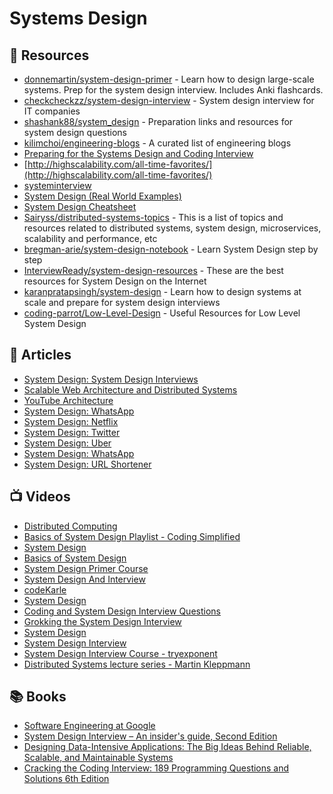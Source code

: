 
# Systems Design

## 📘 Resources

- [donnemartin/system-design-primer](https://github.com/donnemartin/system-design-primer) - Learn how to design large-scale systems. Prep for the system design interview. Includes Anki flashcards.
- [checkcheckzz/system-design-interview](https://github.com/checkcheckzz/system-design-interview) - System design interview for IT companies
- [shashank88/system_design](https://github.com/shashank88/system_design) - Preparation links and resources for system design questions
- [kilimchoi/engineering-blogs](https://github.com/kilimchoi/engineering-blogs) - A curated list of engineering blogs
- [Preparing for the Systems Design and Coding Interview](https://blog.pragmaticengineer.com/preparing-for-the-systems-design-and-coding-interviews/)
- [http://highscalability.com/all-time-favorites/](http://highscalability.com/all-time-favorites/)
- [systeminterview](https://courses.systeminterview.com/courses/system-design-interview-an-insider-s-guide?ref=c89a35)
- [System Design (Real World Examples)](https://interviewdaemon.com/courses/design-real-world-examples)
- [System Design Cheatsheet](https://gist.github.com/vasanthk/485d1c25737e8e72759f)
- [Sairyss/distributed-systems-topics](https://github.com/Sairyss/distributed-systems-topics) - This is a list of topics and resources related to distributed systems, system design, microservices, scalability and performance, etc
- [bregman-arie/system-design-notebook](https://github.com/bregman-arie/system-design-notebook) - Learn System Design step by step
- [InterviewReady/system-design-resources](https://github.com/InterviewReady/system-design-resources) - These are the best resources for System Design on the Internet
- [karanpratapsingh/system-design](https://github.com/karanpratapsingh/system-design) - Learn how to design systems at scale and prepare for system design interviews
- [coding-parrot/Low-Level-Design](https://github.com/coding-parrot/Low-Level-Design) - Useful Resources for Low Level System Design
## 📕 Articles
- [System Design: System Design Interviews](https://dev.to/karanpratapsingh/system-design-system-design-interviews-47ak)
- [Scalable Web Architecture and Distributed Systems](http://www.aosabook.org/en/distsys.html)
- [YouTube Architecture](http://highscalability.com/youtube-architecture)
- [System Design: WhatsApp](https://interviewdaemon.medium.com/system-design-whatsapp-788705bd4fb0)
- [System Design: Netflix](https://dev.to/karanpratapsingh/system-design-netflix-3d9g)
- [System Design: Twitter](https://dev.to/karanpratapsingh/system-design-twitter-865)
- [System Design: Uber](https://dev.to/karanpratapsingh/system-design-uber-56b1)
- [System Design: WhatsApp](https://dev.to/karanpratapsingh/system-design-whatsapp-fld)
- [System Design: URL Shortener](https://dev.to/karanpratapsingh/system-design-url-shortener-10i5)
## 📺 Videos

- [Distributed Computing](https://www.youtube.com/watch?v=ajjOEltiZm4) 
- [Basics of System Design Playlist - Coding Simplified](https://www.youtube.com/playlist?list=PLt4nG7RVVk1g_LutiJ8_LvE914rIE5z4u)
- [System Design](https://www.youtube.com/playlist?list=PLMCXHnjXnTnvo6alSjVkgxV-VH6EPyvoX) 
- [Basics of System Design](https://www.youtube.com/playlist?list=PLt4nG7RVVk1g_LutiJ8_LvE914rIE5z4u) 
- [System Design Primer Course](https://www.youtube.com/playlist?list=PLTCrU9sGyburBw9wNOHebv9SjlE4Elv5a) 
- [System Design And Interview](https://www.youtube.com/c/interviewingio/videos) 
- [codeKarle](https://www.youtube.com/channel/UCZEfiXy7PmtVTezYUvc4zZw)
- [System Design](https://www.youtube.com/playlist?list=PLkQkbY7JNJuBoTemzQfjym0sqbOHt5fnV) 
- [Coding and System Design Interview Questions](https://www.youtube.com/playlist?list=PLA8lYuzFlBqAy6dkZHj5VxUAaqr4vwrka) 
- [Grokking the System Design Interview](https://www.youtube.com/playlist?list=PL73KFetZlkJSZ9vTDSJ1swZhe6CIYkqTL)
- [System Design](https://www.youtube.com/playlist?list=PLhgw50vUymyckXl3D1IlXoVl94wknJfUC) 
- [System Design Interview](https://www.youtube.com/channel/UC9vLsnF6QPYuH51njmIooCQ)
- [System Design Interview Course - tryexponent](https://www.tryexponent.com/courses/system-design-interview)
- [Distributed Systems lecture series - Martin Kleppmann](https://www.youtube.com/playlist?list=PLeKd45zvjcDFUEv_ohr_HdUFe97RItdiB)
## 📚 Books
- [Software Engineering at Google](https://www.oreilly.com/library/view/software-engineering-at/9781492082781/)
- [System Design Interview – An insider's guide, Second Edition](https://www.amazon.com/dp/B08CMF2CQF/ref=tsm_1_fb_lk)
- [Designing Data-Intensive Applications: The Big Ideas Behind Reliable, Scalable, and Maintainable Systems](https://www.amazon.com/Designing-Data-Intensive-Applications-Reliable-Maintainable/dp/1449373321)
- [Cracking the Coding Interview: 189 Programming Questions and Solutions 6th Edition](https://www.amazon.com/Cracking-Coding-Interview-Programming-Questions/dp/0984782850/)


